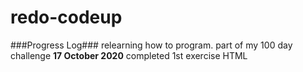 # redo-codeup
###Progress Log###
relearning how to program. part of my 100 day challenge
**17 October 2020**
completed 1st exercise HTML
